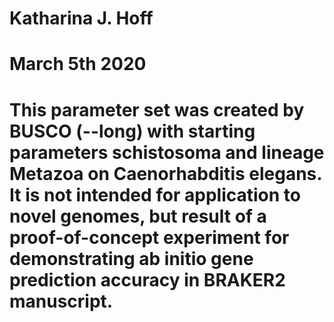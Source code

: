 # Katharina J. Hoff
# March 5th 2020
#
# This parameter set was created by BUSCO (--long) with starting parameters schistosoma and lineage Metazoa on Caenorhabditis elegans. It is not intended for application to novel genomes, but result of a proof-of-concept experiment for demonstrating ab initio gene prediction accuracy in BRAKER2 manuscript.